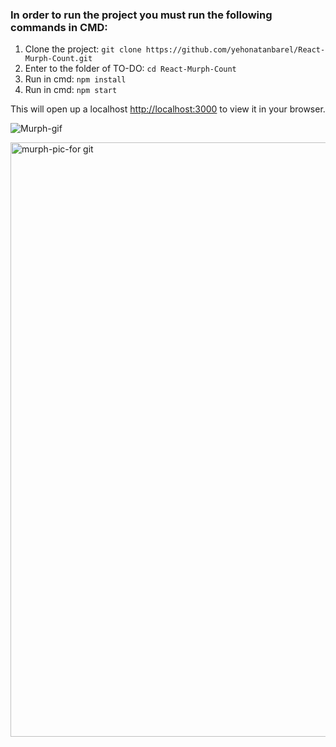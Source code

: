 ### In order to run the project you must run the following commands in CMD:
1. Clone the project: `git clone https://github.com/yehonatanbarel/React-Murph-Count.git`
2. Enter to the folder of TO-DO: `cd React-Murph-Count`
3. Run in cmd: `npm install`
4. Run in cmd: `npm start`

This will open up a localhost [http://localhost:3000](http://localhost:3000) to view it in your browser.


![Murph-gif](https://user-images.githubusercontent.com/79272744/180866235-9cfc0e8d-6dd1-4533-b842-5cadf48da00f.gif)


<img width="951" alt="‏‏murph-pic-for git" src="https://user-images.githubusercontent.com/79272744/180863414-3a9d0e5f-634f-4d26-9254-195b910fdc21.PNG">

